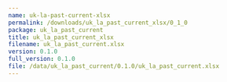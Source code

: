 ```yaml
---
name: uk-la-past-current-xlsx
permalink: /downloads/uk_la_past_current_xlsx/0_1_0
package: uk_la_past_current
title: uk_la_past_current_xlsx
filename: uk_la_past_current.xlsx
version: 0.1.0
full_version: 0.1.0
file: /data/uk_la_past_current/0.1.0/uk_la_past_current.xlsx
---
```

